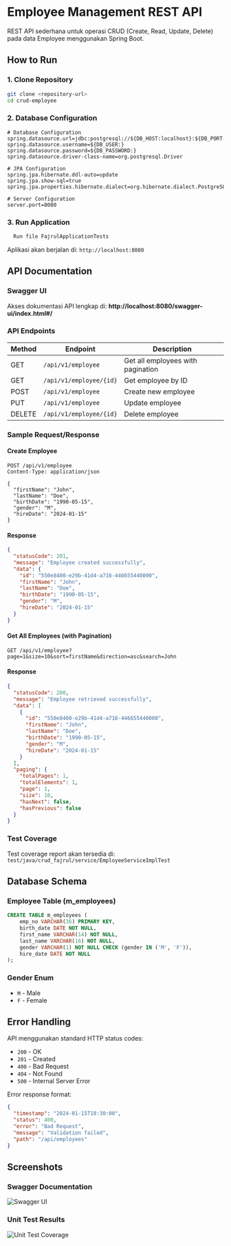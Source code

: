 # Employee Management REST API

REST API sederhana untuk operasi CRUD (Create, Read, Update, Delete) pada data Employee menggunakan Spring Boot.


## How to Run

### 1. Clone Repository
```bash
git clone <repository-url>
cd crud-employee
```

### 2. Database Configuration
```properties
# Database Configuration
spring.datasource.url=jdbc:postgresql://${DB_HOST:localhost}:${DB_PORT:5432}/${DB_NAME:crud_db}
spring.datasource.username=${DB_USER:}
spring.datasource.password=${DB_PASSWORD:}
spring.datasource.driver-class-name=org.postgresql.Driver

# JPA Configuration
spring.jpa.hibernate.ddl-auto=update
spring.jpa.show-sql=true
spring.jpa.properties.hibernate.dialect=org.hibernate.dialect.PostgreSQLDialect

# Server Configuration
server.port=8080
```

### 3. Run Application
```bash
  Run file FajrulApplicationTests
```

Aplikasi akan berjalan di: `http://localhost:8080`

## API Documentation

### Swagger UI
Akses dokumentasi API lengkap di: **http://localhost:8080/swagger-ui/index.html#/**

### API Endpoints

| Method | Endpoint | Description |
|--------|----------|-------------|
| GET | `/api/v1/employee` | Get all employees with pagination |
| GET | `/api/v1/employee/{id}` | Get employee by ID |
| POST | `/api/v1/employee` | Create new employee |
| PUT | `/api/v1/employee` | Update employee |
| DELETE | `/api/v1/employee/{id}` | Delete employee |

### Sample Request/Response

#### Create Employee
```http
POST /api/v1/employee
Content-Type: application/json

{
  "firstName": "John",
  "lastName": "Doe", 
  "birthDate": "1990-05-15",
  "gender": "M",
  "hireDate": "2024-01-15"
}
```

#### Response
```json
{
  "statusCode": 201,
  "message": "Employee created successfully",
  "data": {
    "id": "550e8400-e29b-41d4-a716-446655440000",
    "firstName": "John",
    "lastName": "Doe",
    "birthDate": "1990-05-15", 
    "gender": "M",
    "hireDate": "2024-01-15"
  }
}
```

#### Get All Employees (with Pagination)
```http
GET /api/v1/employee?page=1&size=10&sort=firstName&direction=asc&search=John
```

#### Response
```json
{
  "statusCode": 200,
  "message": "Employee retrieved successfully",
  "data": [
    {
      "id": "550e8400-e29b-41d4-a716-446655440000",
      "firstName": "John",
      "lastName": "Doe",
      "birthDate": "1990-05-15",
      "gender": "M", 
      "hireDate": "2024-01-15"
    }
  ],
  "paging": {
    "totalPages": 1,
    "totalElements": 1,
    "page": 1,
    "size": 10,
    "hasNext": false,
    "hasPrevious": false
  }
}
```

### Test Coverage
Test coverage report akan tersedia di: `test/java/crud_fajrul/service/EmployeeServiceImplTest`


## Database Schema

### Employee Table (m_employees)
```sql
CREATE TABLE m_employees (
    emp_no VARCHAR(36) PRIMARY KEY,
    birth_date DATE NOT NULL,
    first_name VARCHAR(14) NOT NULL,
    last_name VARCHAR(16) NOT NULL,
    gender VARCHAR(1) NOT NULL CHECK (gender IN ('M', 'F')),
    hire_date DATE NOT NULL
);
```

### Gender Enum
- `M` - Male
- `F` - Female

## Error Handling

API menggunakan standard HTTP status codes:

- `200` - OK
- `201` - Created
- `400` - Bad Request
- `404` - Not Found
- `500` - Internal Server Error

Error response format:
```json
{
  "timestamp": "2024-01-15T10:30:00",
  "status": 400,
  "error": "Bad Request",
  "message": "Validation failed",
  "path": "/api/employees"
}
```

## Screenshots

### Swagger Documentation
![Swagger UI](docs/images/swagger-ui.png)

### Unit Test Results
![Unit Test Coverage](docs/images/test-coverage.png)
